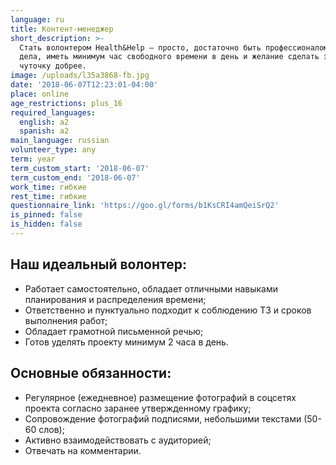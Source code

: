 ```yaml
---
language: ru
title: Контент-менеджер
short_description: >-
  Стать волонтером Health&Help – просто, достаточно быть профессионалом своего
  дела, иметь минимум час свободного времени в день и желание сделать этот мир
  чуточку добрее.
image: /uploads/l35a3868-fb.jpg
date: '2018-06-07T12:23:01-04:00'
place: online
age_restrictions: plus_16
required_languages:
  english: a2
  spanish: a2
main_language: russian
volunteer_type: any
term: year
term_custom_start: '2018-06-07'
term_custom_end: '2018-06-07'
work_time: гибкие
rest_time: гибкие
questionnaire_link: 'https://goo.gl/forms/b1KsCRI4amQeiSrQ2'
is_pinned: false
is_hidden: false
---
```

## Наш идеальный волонтер:

* Работает самостоятельно, обладает отличными навыками планирования и распределения времени;
* Ответственно и пунктуально подходит к соблюдению ТЗ и сроков выполнения работ;
* Обладает грамотной письменной речью;
* Готов уделять проекту минимум 2 часа в день.

## Основные обязанности:

* Регулярное (ежедневное) размещение фотографий в соцсетях проекта согласно заранее утвержденному графику;
* Сопровождение фотографий подписями, небольшими текстами (50-60 слов);
* Активно взаимодействовать с аудиторией;
* Отвечать на комментарии.
